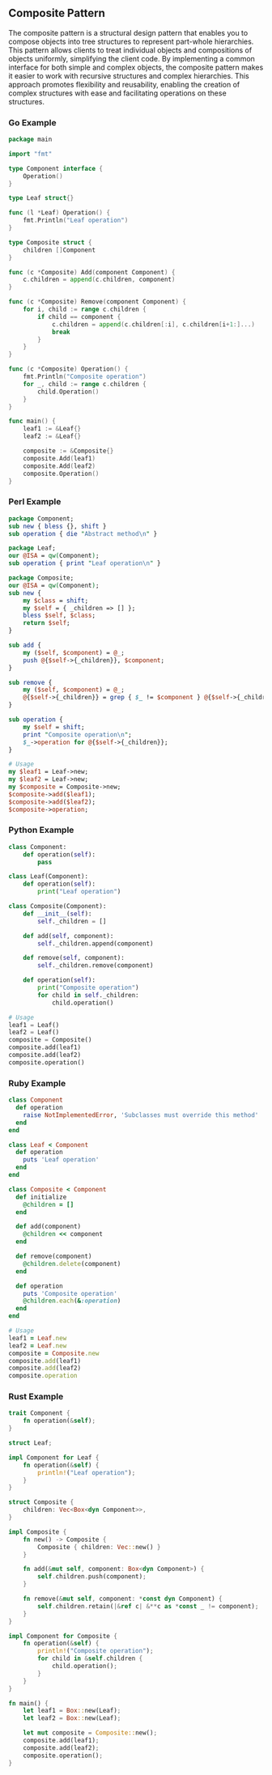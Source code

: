 ## Composite Pattern

The composite pattern is a structural design pattern that enables you to compose objects into tree structures to represent part-whole hierarchies.
This pattern allows clients to treat individual objects and compositions of objects uniformly, simplifying the client code. By implementing a common
interface for both simple and complex objects, the composite pattern makes it easier to work with recursive structures and complex hierarchies.
This approach promotes flexibility and reusability, enabling the creation of complex structures with ease and facilitating operations on these structures.


### Go Example

```go
package main

import "fmt"

type Component interface {
    Operation()
}

type Leaf struct{}

func (l *Leaf) Operation() {
    fmt.Println("Leaf operation")
}

type Composite struct {
    children []Component
}

func (c *Composite) Add(component Component) {
    c.children = append(c.children, component)
}

func (c *Composite) Remove(component Component) {
    for i, child := range c.children {
        if child == component {
            c.children = append(c.children[:i], c.children[i+1:]...)
            break
        }
    }
}

func (c *Composite) Operation() {
    fmt.Println("Composite operation")
    for _, child := range c.children {
        child.Operation()
    }
}

func main() {
    leaf1 := &Leaf{}
    leaf2 := &Leaf{}

    composite := &Composite{}
    composite.Add(leaf1)
    composite.Add(leaf2)
    composite.Operation()
}
```

### Perl Example

```perl
package Component;
sub new { bless {}, shift }
sub operation { die "Abstract method\n" }

package Leaf;
our @ISA = qw(Component);
sub operation { print "Leaf operation\n" }

package Composite;
our @ISA = qw(Component);
sub new {
    my $class = shift;
    my $self = { _children => [] };
    bless $self, $class;
    return $self;
}

sub add {
    my ($self, $component) = @_;
    push @{$self->{_children}}, $component;
}

sub remove {
    my ($self, $component) = @_;
    @{$self->{_children}} = grep { $_ != $component } @{$self->{_children}};
}

sub operation {
    my $self = shift;
    print "Composite operation\n";
    $_->operation for @{$self->{_children}};
}

# Usage
my $leaf1 = Leaf->new;
my $leaf2 = Leaf->new;
my $composite = Composite->new;
$composite->add($leaf1);
$composite->add($leaf2);
$composite->operation;
```

### Python Example

```python
class Component:
    def operation(self):
        pass

class Leaf(Component):
    def operation(self):
        print("Leaf operation")

class Composite(Component):
    def __init__(self):
        self._children = []

    def add(self, component):
        self._children.append(component)

    def remove(self, component):
        self._children.remove(component)

    def operation(self):
        print("Composite operation")
        for child in self._children:
            child.operation()

# Usage
leaf1 = Leaf()
leaf2 = Leaf()
composite = Composite()
composite.add(leaf1)
composite.add(leaf2)
composite.operation()
```

### Ruby Example

```ruby
class Component
  def operation
    raise NotImplementedError, 'Subclasses must override this method'
  end
end

class Leaf < Component
  def operation
    puts 'Leaf operation'
  end
end

class Composite < Component
  def initialize
    @children = []
  end

  def add(component)
    @children << component
  end

  def remove(component)
    @children.delete(component)
  end

  def operation
    puts 'Composite operation'
    @children.each(&:operation)
  end
end

# Usage
leaf1 = Leaf.new
leaf2 = Leaf.new
composite = Composite.new
composite.add(leaf1)
composite.add(leaf2)
composite.operation
```

### Rust Example

```rust
trait Component {
    fn operation(&self);
}

struct Leaf;

impl Component for Leaf {
    fn operation(&self) {
        println!("Leaf operation");
    }
}

struct Composite {
    children: Vec<Box<dyn Component>>,
}

impl Composite {
    fn new() -> Composite {
        Composite { children: Vec::new() }
    }

    fn add(&mut self, component: Box<dyn Component>) {
        self.children.push(component);
    }

    fn remove(&mut self, component: *const dyn Component) {
        self.children.retain(|&ref c| &**c as *const _ != component);
    }
}

impl Component for Composite {
    fn operation(&self) {
        println!("Composite operation");
        for child in &self.children {
            child.operation();
        }
    }
}

fn main() {
    let leaf1 = Box::new(Leaf);
    let leaf2 = Box::new(Leaf);

    let mut composite = Composite::new();
    composite.add(leaf1);
    composite.add(leaf2);
    composite.operation();
}
```
